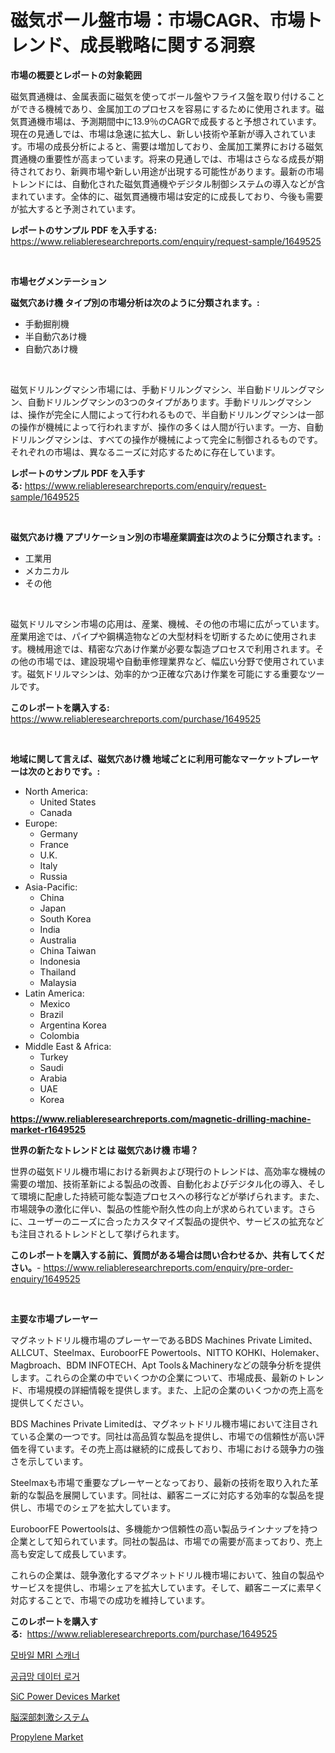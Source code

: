 <p><h1>磁気ボール盤市場：市場CAGR、市場トレンド、成長戦略に関する洞察</h1></p><p><strong>市場の概要とレポートの対象範囲</strong></p>
<p><p>磁気貫通機は、金属表面に磁気を使ってボール盤やフライス盤を取り付けることができる機械であり、金属加工のプロセスを容易にするために使用されます。磁気貫通機市場は、予測期間中に13.9％のCAGRで成長すると予想されています。現在の見通しでは、市場は急速に拡大し、新しい技術や革新が導入されています。市場の成長分析によると、需要は増加しており、金属加工業界における磁気貫通機の重要性が高まっています。将来の見通しでは、市場はさらなる成長が期待されており、新興市場や新しい用途が出現する可能性があります。最新の市場トレンドには、自動化された磁気貫通機やデジタル制御システムの導入などが含まれています。全体的に、磁気貫通機市場は安定的に成長しており、今後も需要が拡大すると予測されています。</p></p>
<p><strong>レポートのサンプル PDF を入手する:</strong> <a href="https://www.reliableresearchreports.com/enquiry/request-sample/1649525">https://www.reliableresearchreports.com/enquiry/request-sample/1649525</a></p>
<p>&nbsp;</p>
<p><strong>市場セグメンテーション</strong></p>
<p><strong>磁気穴あけ機 タイプ別の市場分析は次のように分類されます。:</strong></p>
<p><ul><li>手動掘削機</li><li>半自動穴あけ機</li><li>自動穴あけ機</li></ul></p>
<p>&nbsp;</p>
<p><p>磁気ドリルングマシン市場には、手動ドリルングマシン、半自動ドリルングマシン、自動ドリルングマシンの3つのタイプがあります。手動ドリルングマシンは、操作が完全に人間によって行われるもので、半自動ドリルングマシンは一部の操作が機械によって行われますが、操作の多くは人間が行います。一方、自動ドリルングマシンは、すべての操作が機械によって完全に制御されるものです。それぞれの市場は、異なるニーズに対応するために存在しています。</p></p>
<p><strong>レポートのサンプル PDF を入手する:</strong>&nbsp;<a href="https://www.reliableresearchreports.com/enquiry/request-sample/1649525">https://www.reliableresearchreports.com/enquiry/request-sample/1649525</a></p>
<p>&nbsp;</p>
<p><strong> 磁気穴あけ機 アプリケーション別の市場産業調査は次のように分類されます。:</strong></p>
<p><ul><li>工業用</li><li>メカニカル</li><li>その他</li></ul></p>
<p>&nbsp;</p>
<p><p>磁気ドリルマシン市場の応用は、産業、機械、その他の市場に広がっています。産業用途では、パイプや鋼構造物などの大型材料を切断するために使用されます。機械用途では、精密な穴あけ作業が必要な製造プロセスで利用されます。その他の市場では、建設現場や自動車修理業界など、幅広い分野で使用されています。磁気ドリルマシンは、効率的かつ正確な穴あけ作業を可能にする重要なツールです。</p></p>
<p><strong>このレポートを購入する:</strong>&nbsp; <a href="https://www.reliableresearchreports.com/purchase/1649525">https://www.reliableresearchreports.com/purchase/1649525</a></p>
<p>&nbsp;</p>
<p><strong>地域に関して言えば、磁気穴あけ機 地域ごとに利用可能なマーケットプレーヤーは次のとおりです。:</strong></p>
<p><ul>
    <li>
        North America:
        <ul>
            <li>United States</li>
            <li>Canada</li>
        </ul>
    </li>
    <li>
        Europe:
        <ul>
            <li>Germany</li>
            <li>France</li>
            <li>U.K.</li>
            <li>Italy</li>
            <li>Russia</li>
        </ul>
    </li>
    <li>
        Asia-Pacific:
        <ul>
            <li>China</li>
            <li>Japan</li>
            <li>South Korea</li>
            <li>India</li>
            <li>Australia</li>
            <li>China Taiwan</li>
            <li>Indonesia</li>
            <li>Thailand</li>
            <li>Malaysia</li>
        </ul>
    </li>
    <li>
        Latin America:
        <ul>
            <li>Mexico</li>
            <li>Brazil</li>
            <li>Argentina Korea</li>
            <li>Colombia</li>
        </ul>
    </li>
    <li>
        Middle East & Africa:
        <ul>
            <li>Turkey</li>
            <li>Saudi</li>
            <li>Arabia</li>
            <li>UAE</li>
            <li>Korea</li>
        </ul>
    </li>
    </ul></p>
<p><strong><a href="https://www.reliableresearchreports.com/magnetic-drilling-machine-market-r1649525">https://www.reliableresearchreports.com/magnetic-drilling-machine-market-r1649525</a></strong>&nbsp;</p>
<p><strong>世界の新たなトレンドとは 磁気穴あけ機 市場？</strong></p>
<p><p>世界の磁気ドリル機市場における新興および現行のトレンドは、高効率な機械の需要の増加、技術革新による製品の改善、自動化およびデジタル化の導入、そして環境に配慮した持続可能な製造プロセスへの移行などが挙げられます。また、市場競争の激化に伴い、製品の性能や耐久性の向上が求められています。さらに、ユーザーのニーズに合ったカスタマイズ製品の提供や、サービスの拡充なども注目されるトレンドとして挙げられます。</p></p>
<p><strong>このレポートを購入する前に、質問がある場合は問い合わせるか、共有してください。</strong>- <a href="https://www.reliableresearchreports.com/enquiry/pre-order-enquiry/1649525">https://www.reliableresearchreports.com/enquiry/pre-order-enquiry/1649525</a></p>
<p>&nbsp;</p>
<p><strong>主要な市場プレーヤー</strong></p>
<p><p>マグネットドリル機市場のプレーヤーであるBDS Machines Private Limited、ALLCUT、Steelmax、EuroboorFE Powertools、NITTO KOHKI、Holemaker、Magbroach、BDM INFOTECH、Apt Tools＆Machineryなどの競争分析を提供します。これらの企業の中でいくつかの企業について、市場成長、最新のトレンド、市場規模の詳細情報を提供します。また、上記の企業のいくつかの売上高を提供してください。</p><p>BDS Machines Private Limitedは、マグネットドリル機市場において注目されている企業の一つです。同社は高品質な製品を提供し、市場での信頼性が高い評価を得ています。その売上高は継続的に成長しており、市場における競争力の強さを示しています。</p><p>Steelmaxも市場で重要なプレーヤーとなっており、最新の技術を取り入れた革新的な製品を展開しています。同社は、顧客ニーズに対応する効率的な製品を提供し、市場でのシェアを拡大しています。</p><p>EuroboorFE Powertoolsは、多機能かつ信頼性の高い製品ラインナップを持つ企業として知られています。同社の製品は、市場での需要が高まっており、売上高も安定して成長しています。</p><p>これらの企業は、競争激化するマグネットドリル機市場において、独自の製品やサービスを提供し、市場シェアを拡大しています。そして、顧客ニーズに素早く対応することで、市場での成功を維持しています。</p></p>
<p><strong>このレポートを購入する:</strong>&nbsp;&nbsp;<a href="https://www.reliableresearchreports.com/purchase/1649525">https://www.reliableresearchreports.com/purchase/1649525</a></p>
<p><p><a href="https://github.com/vs10l4sfg5c/Market-Research-Report-List-1/blob/main/365747126182.md">모바일 MRI 스캐너</a></p><p><a href="https://github.com/Skyleitney456456/Market-Research-Report-List-1/blob/main/238698626183.md">공급망 데이터 로거</a></p><p><a href="https://view.publitas.com/reportprime-1/sic-power-devices-market-the-key-to-successful-business-strategy-forecast-till-2031/">SiC Power Devices Market</a></p><p><a href="https://github.com/cnnriuez22368/Market-Research-Report-List-1/blob/main/583409328630.md">脳深部刺激システム</a></p><p><a href="https://issuu.com/reportprime-2/docs/propylene-market-size-2030.pptx">Propylene Market</a></p></p>